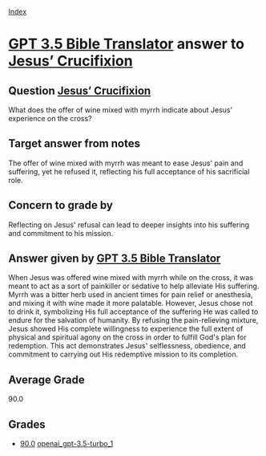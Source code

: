 
[Index](../../../index.md)
# [GPT 3.5 Bible Translator](../../answering_models/GPT_3.5_Bible_Translator.md) answer to [Jesus’ Crucifixion](../../questions/Jesus’_Crucifixion.md)

## Question [Jesus’ Crucifixion](../../questions/Jesus’_Crucifixion.md)
What does the offer of wine mixed with myrrh indicate about Jesus' experience on the cross?

## Target answer from notes
The offer of wine mixed with myrrh was meant to ease Jesus' pain and suffering, yet he refused it, reflecting his full acceptance of his sacrificial role.

## Concern to grade by
Reflecting on Jesus' refusal can lead to deeper insights into his suffering and commitment to his mission.

## Answer given by [GPT 3.5 Bible Translator](../../answering_models/GPT_3.5_Bible_Translator.md)
When Jesus was offered wine mixed with myrrh while on the cross, it was meant to act as a sort of painkiller or sedative to help alleviate His suffering. Myrrh was a bitter herb used in ancient times for pain relief or anesthesia, and mixing it with wine made it more palatable. However, Jesus chose not to drink it, symbolizing His full acceptance of the suffering He was called to endure for the salvation of humanity. By refusing the pain-relieving mixture, Jesus showed His complete willingness to experience the full extent of physical and spiritual agony on the cross in order to fulfill God's plan for redemption. This act demonstrates Jesus' selflessness, obedience, and commitment to carrying out His redemptive mission to its completion.

## Average Grade
90.0

## Grades
 * [90.0](./Jesus’_Crucifixion_grades/openai_gpt-3.5-turbo_1.md) [openai_gpt-3.5-turbo_1](../../answering_models/openai_gpt-3.5-turbo_1.md)

